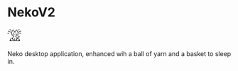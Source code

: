 # NekoV2

![alt text](https://github.com/Aqueuse/NekoV2/blob/master/src/neko/images/32.GIF)

Neko desktop application, 
enhanced wih a ball of yarn and a basket to sleep in.
